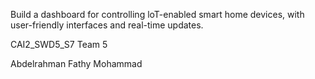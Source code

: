Build a dashboard for controlling loT-enabled
smart home devices, with user-friendly
interfaces and real-time updates.

CAI2_SWD5_S7
Team 5

Abdelrahman Fathy Mohammad
